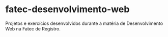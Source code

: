 # fatec-desenvolvimento-web
Projetos e exercícios desenvolvidos durante a matéria de Desenvolvimento Web na Fatec de Registro.
